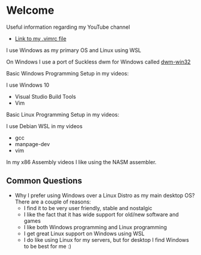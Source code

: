 # Welcome

Useful information regarding my YouTube channel

- [Link to my .vimrc file](https://gist.github.com/nir9/3c59b8b5112484974e1f0541198388bd)

I use Windows as my primary OS and Linux using WSL

On Windows I use a port of Suckless dwm for Windows called [dwm-win32](https://github.com/prabirshrestha/dwm-win32)

Basic Windows Programming Setup in my videos:

I use Windows 10

- Visual Studio Build Tools
- Vim

Basic Linux Programming Setup in my videos:

I use Debian WSL in my videos

- gcc
- manpage-dev
- vim

In my x86 Assembly videos I like using the NASM assembler.

## Common Questions

- Why I prefer using Windows over a Linux Distro as my main desktop OS? There are a couple of reasons:
  - I find it to be very user friendly, stable and nostalgic
  - I like the fact that it has wide support for old/new software and games
  - I like both Windows programming and Linux programming
  - I get great Linux support on Windows using WSL
  - I do like using Linux for my servers, but for desktop I find Windows to be best for me :)
